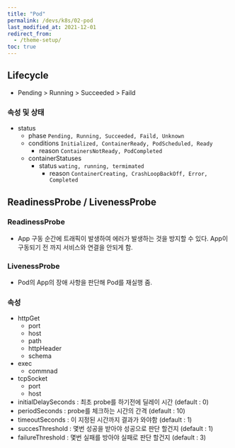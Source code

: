 ```yaml
---
title: "Pod"
permalink: /devs/k8s/02-pod
last_modified_at: 2021-12-01
redirect_from:
  - /theme-setup/
toc: true
---
```


## Lifecycle
- Pending > Running > Succeeded > Faild

### 속성 및 상태
- status
	- phase `Pending, Running, Succeeded, Faild, Unknown`
	- conditions `Initialized, ContainerReady, PodScheduled, Ready`
		- reason `ContainersNotReady, PodCompleted`
	- containerStatuses
		- status `wating, running, termimated`
			- reason `ContainerCreating, CrashLoopBackOff, Error, Completed`

## ReadinessProbe / LivenessProbe

### ReadinessProbe
- App 구동 순간에 트래픽이 발생하여 에러가 발생하는 것을 방지할 수 있다. App이 구동되기 전 까지 서비스와 연결을 안되게 함.

### LivenessProbe
- Pod의 App의 장애 사항을 판단해 Pod를 재실행 줌.

### 속성
- httpGet
	- port
	- host
	- path
	- httpHeader
	- schema
- exec
	- commnad
- tcpSocket
	- port
	- host
- initialDelaySeconds : 최초 probe를 하기전에 딜레이 시간 (default : 0)
- periodSeconds : probe를 체크하는 시간의 간격 (default : 10)
- timeoutSeconds : 이 지정된 시간까지 결과가 와야함 (default : 1)
- succesThreshold : 몇번 성공을 받아야 성공으로 판단 할건지 (default : 1)
- failureThreshold : 몇번 실패를 방아야 실패로 판단 할건지 (default : 3)


